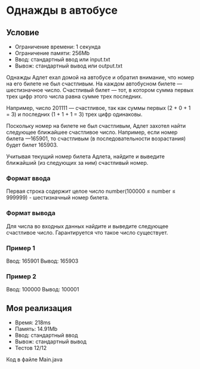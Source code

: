 # Однажды в автобусе

## Условие 

- Ограничение времени: 1 cекунда
- Ограничение памяти: 256Mb
- Ввод: стандартный ввод или input.txt
- Вывож: стандартный вывод или output.txt

Однажды Адлет ехал домой на автобусе и обратил внимание, что номер на его билете не был счастливым. На каждом автобусном билете — шестизначное число. Счастливый билет — тот, в котором сумма первых трех цифр этого числа равна сумме трех последних.
   
Например, число 201111 — счастливое, так как суммы первых (2 + 0 + 1 = 3) и последних (1 + 1 + 1 = 3) трех цифр одинаковы. 

Поскольку номер на билете не был счастливым, Адлет захотел найти следующее ближайшее счастливое число. 
Например, если номер билета —165901, то счастливым (в последовательности возрастания) будет билет 165903.

Учитывая текущий номер билета Адлета, найдите и выведите ближайший (из следующих за ним) счастливый номер.

### Формат ввода

Первая строка содержит целое число number(100000 ≤ number ≤ 999999) - шестизначный номер билета.

### Формат вывода

Для числа во входных данных найдите и выведите следующее счастливое число. Гарантируется что такое число существует.

### Пример 1
Ввод: 165901
Вывод: 165903

### Пример 2
Ввод: 100000
Вывод: 100001

## Моя реализация

- Время: 218ms
- Память: 14.91Mb
- Ввод: стандартный ввод
- Вывож: стандартный вывод
- Тестов 12/12

Код в файле Main.java



